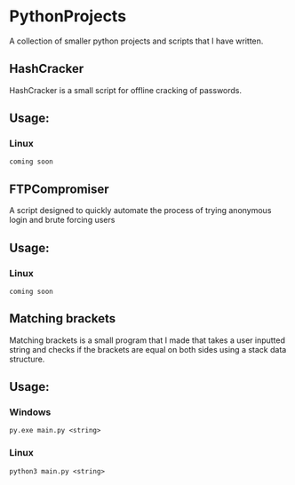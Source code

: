 # PythonProjects
A collection of smaller python projects and scripts that I have written.

## HashCracker
HashCracker is a small script for offline cracking of passwords.

## Usage:
### Linux
```
coming soon
```

## FTPCompromiser
A script designed to quickly automate the process of trying anonymous login and brute forcing users

## Usage:
### Linux
```
coming soon
```

## Matching brackets
Matching brackets is a small program that I made that takes a user inputted string and checks if the brackets are equal on both sides using a stack data structure.

## Usage:

### Windows
```
py.exe main.py <string>
```

### Linux
```
python3 main.py <string>
```